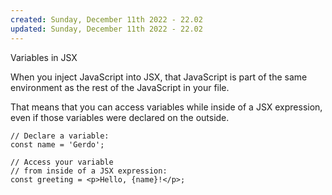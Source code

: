 ```yaml
---
created: Sunday, December 11th 2022 - 22.02
updated: Sunday, December 11th 2022 - 22.02
---
```

Variables in JSX

When you inject JavaScript into JSX, that JavaScript is part of the same environment as the rest of the JavaScript in your file.

That means that you can access variables while inside of a JSX expression, even if those variables were declared on the outside.

```JSX
// Declare a variable:
const name = 'Gerdo';

// Access your variable
// from inside of a JSX expression:
const greeting = <p>Hello, {name}!</p>;
```